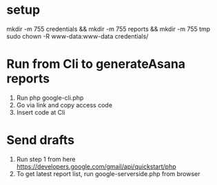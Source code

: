 # setup
mkdir -m 755 credentials && mkdir -m 755 reports && mkdir -m 755 tmp
sudo chown -R www-data:www-data credentials/

# Run from Cli to generateAsana reports

1. Run php google-cli.php
2. Go via link and copy access code
3. Insert code at Cli

# Send drafts
1. Run step 1 from here https://developers.google.com/gmail/api/quickstart/php
2. To get latest report list, run google-serverside.php from browser
